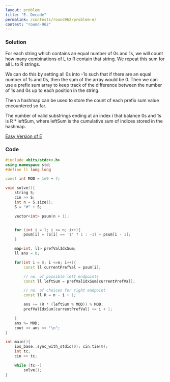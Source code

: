 ```yaml
---
layout: problem
title: "E. Decode"
permalink: /contests/round962/problem-e/
contest: "round-962"
---
```


### Solution

For each string which contains an equal number of 0s and 1s, we will count how many combinations of L to R contain that string. We repeat this sum for all L to R strings.

We can do this by setting all 0s into -1s such that if there are an equal number of 1s and 0s, then the sum of the array would be 0. Then we can use a prefix sum array to keep track of the difference between the number of 1s and 0s up to each position in the string.

Then a hashmap can be used to store the count of each prefix sum value encountered so far.

The number of valid substrings ending at an index i that balance 0s and 1s is R \* leftSum, where leftSum is the cumulative sum of indices stored in the hashmap.

[Easy Version of E](https://leetcode.com/problems/count-binary-substrings/)

### Code

```cpp
#include <bits/stdc++.h>
using namespace std;
#define ll long long

const int MOD = 1e9 + 7;

void solve(){
    string S;
    cin >> S;
    int n = S.size();
    S = "#" + S;

    vector<int> psum(n + 1);


    for (int i = 1; i <= n; i++){
        psum[i] = (S[i] == '1' ? 1 : -1) + psum[i - 1];
    }

    map<int, ll> prefValIdxSum;
    ll ans = 0;

    for(int i = 0; i <=n; i++){
        const ll currentPrefVal = psum[i];

        // no. of possible left endpoints
        const ll leftSum = prefValIdxSum[currentPrefVal];

        // no. of choices for right endpoint
        const ll R = n - i + 1;

        ans += (R * (leftSum % MOD)) % MOD;
        prefValIdxSum[currentPrefVal] += i + 1;

    }
    ans %= MOD;
    cout << ans << "\n";
}

int main(){
    ios_base::sync_with_stdio(0); cin.tie(0);
    int tc;
    cin >> tc;

    while (tc--)
        solve();
}
```
